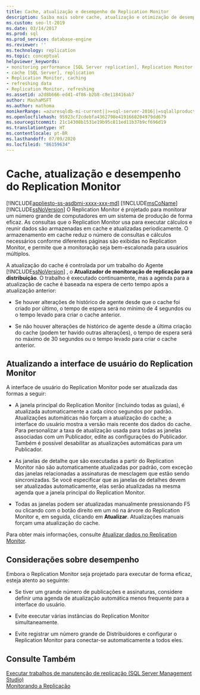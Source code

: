 ```yaml
---
title: Cache, atualização e desempenho do Replication Monitor
description: Saiba mais sobre cache, atualização e otimização de desempenho do Replication Monitor no SSMS (SQL Server Management Studio).
ms.custom: seo-lt-2019
ms.date: 03/14/2017
ms.prod: sql
ms.prod_service: database-engine
ms.reviewer: ''
ms.technology: replication
ms.topic: conceptual
helpviewer_keywords:
- monitoring performance [SQL Server replication], Replication Monitor
- cache [SQL Server], replication
- Replication Monitor, caching
- refreshing data
- Replication Monitor, refreshing
ms.assetid: a2d8b666-ed41-4f86-b2b8-c8e118416ab7
author: MashaMSFT
ms.author: mathoma
monikerRange: =azuresqldb-mi-current||>=sql-server-2016||=sqlallproducts-allversions
ms.openlocfilehash: 95923cf2cdebfa4362798e4191660204979dd679
ms.sourcegitcommit: 21c14308b1531e19b95c811ed11b37b9cf696d19
ms.translationtype: HT
ms.contentlocale: pt-BR
ms.lasthandoff: 07/09/2020
ms.locfileid: "86159634"
---
```

# <a name="caching-refresh-and-replication-monitor-performance"></a>Cache, atualização e desempenho do Replication Monitor
[!INCLUDE[appliesto-ss-asdbmi-xxxx-xxx-md](../../../includes/applies-to-version/sql-asdbmi.md)]
  [!INCLUDE[msCoName](../../../includes/msconame-md.md)] [!INCLUDE[ssNoVersion](../../../includes/ssnoversion-md.md)] O Replication Monitor é projetado para monitorar um número grande de computadores em um sistema de produção de forma eficaz. As consultas que o Replication Monitor usa para executar cálculos e reunir dados são armazenadas em cache e atualizadas periodicamente. O armazenamento em cache reduz o número de consultas e cálculos necessários conforme diferentes páginas são exibidas no Replication Monitor, e permite que a monitoração seja bem-escalonada para usuários múltiplos.  
  
 A atualização do cache é controlada por um trabalho do Agente [!INCLUDE[ssNoVersion](../../../includes/ssnoversion-md.md)] , o **Atualizador de monitoração de replicação para distribuição**. O trabalho é executado continuamente, mas a agenda para a atualização de cache é baseada na espera de certo tempo após a atualização anterior:  
  
-   Se houver alterações de histórico de agente desde que o cache foi criado por último, o tempo de espera será no mínimo de 4 segundos ou o tempo levado para criar o cache anterior.  
  
-   Se não houver alterações de histórico de agente desde a última criação do cache (podem ter havido outras alterações), o tempo de espera será no máximo de 30 segundos ou o tempo levado para criar o cache anterior.  
  
## <a name="refreshing-the-replication-monitor-user-interface"></a>Atualizando a interface de usuário do Replication Monitor  
 A interface de usuário do Replication Monitor pode ser atualizada das formas a seguir:  
  
-   A janela principal do Replication Monitor (incluindo todas as guias), é atualizada automaticamente a cada cinco segundos por padrão. Atualizações automáticas não forçam a atualização do cache; a interface do usuário mostra a versão mais recente dos dados do cache. Para personalizar a taxa de atualização usada para todas as janelas associadas com um Publicador, edite as configurações do Publicador. Também é possível desabilitar as atualizações automáticas para um Publicador.  
  
-   As janelas de detalhe que são executadas a partir do Replication Monitor não são automaticamente atualizadas por padrão, com exceção das janelas relacionadas a assinaturas de mesclagem que estão sendo sincronizadas. Se você especificar que as janelas de detalhes devem ser atualizadas automaticamente, elas serão atualizadas na mesma agenda que a janela principal do Replication Monitor.  
  
-   Todas as janelas podem ser atualizadas manualmente pressionando F5 ou clicando com o botão direito em um nó na árvore do Replication Monitor e, em seguida, clicando em **Atualizar**. Atualizações manuais forçam uma atualização do cache.  
  
 Para obter mais informações, consulte [Atualizar dados no Replication Monitor](../../../relational-databases/replication/monitor/refresh-data-in-replication-monitor.md).  
  
## <a name="performance-considerations"></a>Considerações sobre desempenho  
 Embora o Replication Monitor seja projetado para executar de forma eficaz, esteja atento ao seguinte:  
  
-   Se tiver um grande número de publicações e assinaturas, considere definir uma agenda de atualização automática menos frequente para a interface do usuário.  
  
-   Evite executar várias instâncias do Replication Monitor simultaneamente.  
  
-   Evite registrar um número grande de Distribuidores e configurar o Replication Monitor para conectar-se automaticamente a todos eles.  
  
## <a name="see-also"></a>Consulte Também  
 [Executar trabalhos de manutenção de replicação &#40;SQL Server Management Studio&#41;](../../../relational-databases/replication/administration/run-replication-maintenance-jobs-sql-server-management-studio.md)   
 [Monitorando a Replicação](../../../relational-databases/replication/monitor/monitoring-replication.md)  
  
  
